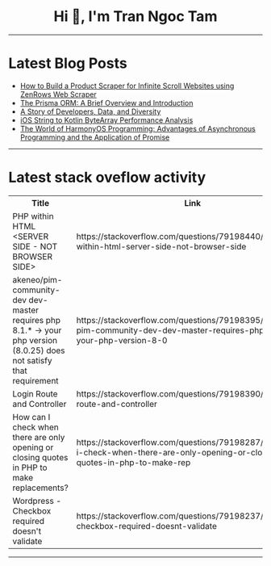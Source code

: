 <h1 align="center">Hi 👋, I'm Tran Ngoc Tam</h1>

---

# Latest Blog Posts 
<!-- BLOG-POST-LIST:START -->
- [How to Build a Product Scraper for Infinite Scroll Websites using ZenRows Web Scraper](https://dev.to/phenzic/how-to-build-a-product-scraper-for-infinite-scroll-websites-using-zenrows-web-scraper-549i)
- [The Prisma ORM: A Brief Overview and Introduction](https://dev.to/sandrockjustin/the-prisma-orm-a-brief-overview-and-introduction-353m)
- [A Story of Developers, Data, and Diversity](https://dev.to/sachagreif/a-story-of-developers-data-and-diversity-29el)
- [iOS String to Kotlin ByteArray Performance Analysis](https://dev.to/arsenikavalchuk/ios-string-to-kotlin-bytearray-performance-analysis-4edi)
- [The World of HarmonyOS Programming: Advantages of Asynchronous Programming and the Application of Promise](https://dev.to/xun_wang_6384a403f9817c2/the-world-of-harmonyos-programming-advantages-of-asynchronous-programming-and-the-application-of-3dh3)
<!-- BLOG-POST-LIST:END -->

---

# Latest stack oveflow activity
<table>
  <tr><th>Title</th><th>Link</th></tr>
  <!-- STACKOVERFLOW:START --><tr><td>PHP within HTML &lt;SERVER SIDE - NOT BROWSER SIDE&gt;</td><td>https://stackoverflow.com/questions/79198440/php-within-html-server-side-not-browser-side</td></tr><tr><td>akeneo/pim-community-dev dev-master requires php 8.1.* -&gt; your php version &lpar;8.0.25&rpar; does not satisfy that requirement</td><td>https://stackoverflow.com/questions/79198395/akeneo-pim-community-dev-dev-master-requires-php-8-1-your-php-version-8-0</td></tr><tr><td>Login Route and Controller</td><td>https://stackoverflow.com/questions/79198390/login-route-and-controller</td></tr><tr><td>How can I check when there are only opening or closing quotes in PHP to make replacements?</td><td>https://stackoverflow.com/questions/79198287/how-can-i-check-when-there-are-only-opening-or-closing-quotes-in-php-to-make-rep</td></tr><tr><td>Wordpress - Checkbox required doesn&#39;t validate</td><td>https://stackoverflow.com/questions/79198237/wordpress-checkbox-required-doesnt-validate</td></tr><!-- STACKOVERFLOW:END -->
</table>

---


